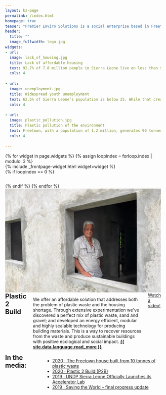 ```yaml
---
layout: kz-page
permalink: /index.html
homepage: true
teaser: "Premier Enviro Solutions is a social enterprise based in Freetown. We aim to address three major problems in Sierra Leone:"
header:
  title: ""
  image_fullwidth: logo.jpg
widgets:
- url: 
  image: lack_of_housing.jpg
  title: Lack of affordable housing
  text: 92.7% of 7.8 million people in Sierra Leone live on less than $5 a day. 60% of Freetown’s population live in slums due to the lack of affordable housing. 280,000 more houses are needed in Freetown by 2028.
  cols: 4

- url: 
  image: unemployment.jpg
  title: Widespread youth unemployment
  text: 62.5% of Sierra Leone’s population is below 25. While that creates a lot of opportunities, it is also a challenge as nearly 70,000 youths in Freetown are unemployed. 
  cols: 4

- url: 
  image: plastic_pollution.jpg
  title: Plastic pollution of the environment
  text: Freetown, with a population of 1.2 million, generates 90 tonnes/day of plastic waste. Only 20 tonnes find their way to the dumpsites, the remaining 70 tonnes/day pollute our environment, block waterways and drains causing flooding, or are openly burnt.
  cols: 4

---
```


<div class="row">
  {% for widget in page.widgets %}
    {% assign loopindex = forloop.index | modulo: 3 %}
    <div id="{{ widget.anchor }}">{% include _frontpage-widget.html widget=widget %}</div>
    {% if loopindex == 0 %}
  <hr style="height:1px; visibility:hidden;" /> <!-- Prevents long first column items from pushing new rows to the right -->
    {% endif %}
  {% endfor %}
</div>

<div class="row t10 b20">
    <div class="small-12 columns">
        <img width="970" src="/images/first_house.jpg">
    </div>
</div>

<div class="row t20">
    <div class="medium-6 columns">
        <h2 style="margin-top: 0px;">Plastic 2 Build</h2>
        <p>We offer an affordable solution that addresses both the problem of plastic waste and the housing shortage. Through extensive experimentation we've discovered a perfect mix of plastic waste, sand and gravel; and developed an energy efficient, modular and highly scalable technology for producing building materials. This is a way to recover resources from the waste and produce sustainable buildings with positive ecological and social impact. <a href="/p2b/"><strong>{{ site.data.language.read_more }}</strong></a></p>
        <div class="row t20 b20">
            <div class="small-12 text-center columns">
                <a class="button large radius alert" href="https://youtu.be/mLIn9egKehE">Watch a video!</a>
            </div>
        </div>
    </div>
    <div class="medium-6 columns">
        <h2 style="margin-top: 0px;">In the media:</h2>
        <ul class="side-nav">
            <li><a href="https://insightmag.news/recyling-plastic-waste-to-build-affordable-housing/"> 2020 &middot; The Freetown house built from 10 tonnes of plastic waste</a></li>
            <li><a href="https://fortomorrow.org/explore-solutions/plastic-2-build-p2-b"> 2020 &middot;  Plastic 2 Build (P2B)</a></li>
            <li><a href="https://www.sl.undp.org/content/sierraleone/en/home/blog/2019/undp-sierra-leone-officially-launches-it-s-accelerator-lab.html"> 2019 &middot; UNDP Sierra Leone Officially Launches its Accelerator Lab</a></li>
            <li><a href="https://thehillsofthechanklybore.com/2019/12/26/at-the-very-least-die-trying/"> 2019 &middot; Saving the World – final progress update</a></li>
        </ul>
    </div>
</div>

